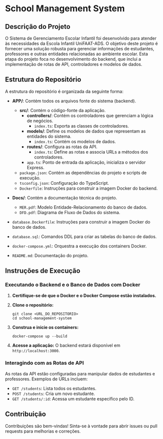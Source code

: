# School Management System

## Descrição do Projeto
O Sistema de Gerenciamento Escolar Infantil foi desenvolvido para atender às necessidades da Escola Infantil UniFAAT-ADS. O objetivo deste projeto é fornecer uma solução robusta para gerenciar informações de estudantes, professores e outras entidades relacionadas ao ambiente escolar. Esta etapa do projeto foca no desenvolvimento do backend, que inclui a implementação de rotas de API, controladores e modelos de dados.

## Estrutura do Repositório
A estrutura do repositório é organizada da seguinte forma:

- **APP/**: Contém todos os arquivos fonte do sistema (backend).
  - **src/**: Contém o código-fonte da aplicação.
    - **controllers/**: Contém os controladores que gerenciam a lógica de negócios.
      - `index.ts`: Exporta as classes de controladores.
    - **models/**: Define os modelos de dados que representam as entidades do sistema.
      - `index.ts`: Contém os modelos de dados.
    - **routes/**: Configura as rotas da API.
      - `index.ts`: Define as rotas e associa URLs a métodos dos controladores.
    - `app.ts`: Ponto de entrada da aplicação, inicializa o servidor Express.
  - `package.json`: Contém as dependências do projeto e scripts de execução.
  - `tsconfig.json`: Configuração do TypeScript.
  - `Dockerfile`: Instruções para construir a imagem Docker do backend.

- **Docs/**: Contém a documentação técnica do projeto.
  - `MER.pdf`: Modelo Entidade-Relacionamento do banco de dados.
  - `DFD.pdf`: Diagrama de Fluxo de Dados do sistema.
  
- `database.Dockerfile`: Instruções para construir a imagem Docker do banco de dados.
- `database.sql`: Comandos DDL para criar as tabelas do banco de dados.
- `docker-compose.yml`: Orquestra a execução dos containers Docker.
- `README.md`: Documentação do projeto.

## Instruções de Execução

### Executando o Backend e o Banco de Dados com Docker

1. **Certifique-se de que o Docker e o Docker Compose estão instalados.**

2. **Clone o repositório:**
   ```
   git clone <URL_DO_REPOSITORIO>
   cd school-management-system
   ```

3. **Construa e inicie os containers:**
   ```
   docker-compose up --build
   ```

4. **Acesse a aplicação:**
   O backend estará disponível em `http://localhost:3000`.

### Interagindo com as Rotas de API

As rotas da API estão configuradas para manipular dados de estudantes e professores. Exemplos de URLs incluem:

- `GET /students`: Lista todos os estudantes.
- `POST /students`: Cria um novo estudante.
- `GET /students/:id`: Acessa um estudante específico pelo ID.

## Contribuição
Contribuições são bem-vindas! Sinta-se à vontade para abrir issues ou pull requests para melhorias e correções.